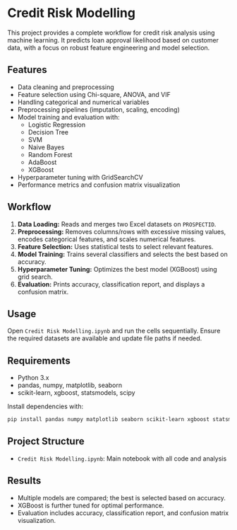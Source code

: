 # Credit Risk Modelling

This project provides a complete workflow for credit risk analysis using machine learning. It predicts loan approval likelihood based on customer data, with a focus on robust feature engineering and model selection.

## Features

- Data cleaning and preprocessing
- Feature selection using Chi-square, ANOVA, and VIF
- Handling categorical and numerical variables
- Preprocessing pipelines (imputation, scaling, encoding)
- Model training and evaluation with:
  - Logistic Regression
  - Decision Tree
  - SVM
  - Naive Bayes
  - Random Forest
  - AdaBoost
  - XGBoost
- Hyperparameter tuning with GridSearchCV
- Performance metrics and confusion matrix visualization

## Workflow

1. **Data Loading:** Reads and merges two Excel datasets on `PROSPECTID`.
2. **Preprocessing:** Removes columns/rows with excessive missing values, encodes categorical features, and scales numerical features.
3. **Feature Selection:** Uses statistical tests to select relevant features.
4. **Model Training:** Trains several classifiers and selects the best based on accuracy.
5. **Hyperparameter Tuning:** Optimizes the best model (XGBoost) using grid search.
6. **Evaluation:** Prints accuracy, classification report, and displays a confusion matrix.

## Usage

Open `Credit Risk Modelling.ipynb` and run the cells sequentially. Ensure the required datasets are available and update file paths if needed.

## Requirements

- Python 3.x
- pandas, numpy, matplotlib, seaborn
- scikit-learn, xgboost, statsmodels, scipy

Install dependencies with:
```bash
pip install pandas numpy matplotlib seaborn scikit-learn xgboost statsmodels scipy
```

## Project Structure

- `Credit Risk Modelling.ipynb`: Main notebook with all code and analysis


## Results

- Multiple models are compared; the best is selected based on accuracy.
- XGBoost is further tuned for optimal performance.
- Evaluation includes accuracy, classification report, and confusion matrix visualization.



